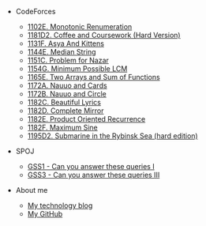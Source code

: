 -   CodeForces
    -   [1102E. Monotonic Renumeration](/CodeForces/1102E.md)
    -   [1181D2. Coffee and Coursework (Hard Version)](/CodeForces/1118D2.md)
    -   [1131F. Asya And Kittens](/CodeForces/1131F.md)
    -   [1144E. Median String](/CodeForces/1144E.md)
    -   [1151C. Problem for Nazar](/CodeForces/1151C.md)
    -   [1154G. Minimum Possible LCM](/CodeForces/1154G.md)
    -   [1165E. Two Arrays and Sum of Functions](/CodeForces/1165E.md)
    -   [1172A. Nauuo and Cards](/CodeForces/1172A.md)
    -   [1172B. Nauuo and Circle](/CodeForces/1172B.md)
    -   [1182C. Beautiful Lyrics](/CodeForces/1182C.md)
    -   [1182D. Complete Mirror](/CodeForces/1182D.md)
    -   [1182E. Product Oriented Recurrence](/CodeForces/1182E.md)
    -   [1182F. Maximum Sine](/CodeForces/1182F.md)
    -   [1195D2. Submarine in the Rybinsk Sea (hard edition)](/CodeForces/1195D2.md)

-   SPOJ
    -   [GSS1 - Can you answer these queries I](/SPOJ/GSS1.md)
    -   [GSS3 - Can you answer these queries III](/SPOJ/GSS3.md)

-   About me
    -   [My technology blog](https://www.cometeme.tech)
    -   [My GitHub](https://github.com/cometeme)